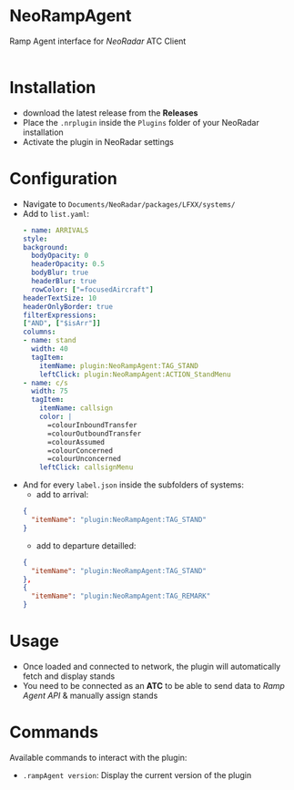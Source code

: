 # NeoRampAgent
Ramp Agent interface for *NeoRadar* ATC Client <br>
<br>

# Installation
- download the latest release from the **Releases**
- Place the `.nrplugin` inside the `Plugins` folder of your NeoRadar installation
- Activate the plugin in NeoRadar settings

# Configuration
- Navigate to `Documents/NeoRadar/packages/LFXX/systems/`
- Add to `list.yaml`:
    ```yaml
    - name: ARRIVALS
  style:
    background:
      bodyOpacity: 0
      headerOpacity: 0.5
      bodyBlur: true
      headerBlur: true
      rowColor: ["=focusedAircraft"]
    headerTextSize: 10
    headerOnlyBorder: true
  filterExpressions:
    ["AND", ["$isArr"]]
  columns:
    - name: stand
      width: 40
      tagItem:
        itemName: plugin:NeoRampAgent:TAG_STAND
        leftClick: plugin:NeoRampAgent:ACTION_StandMenu
    - name: c/s
      width: 75
      tagItem:
        itemName: callsign
        color: |
          =colourInboundTransfer
          =colourOutboundTransfer
          =colourAssumed
          =colourConcerned
          =colourUnconcerned
        leftClick: callsignMenu
    ```
- And for every `label.json` inside the subfolders of systems:
    - add to arrival:
  ```json
  {
    "itemName": "plugin:NeoRampAgent:TAG_STAND"
  }
  ```
   - add to departure detailled:
  ```json
  {
    "itemName": "plugin:NeoRampAgent:TAG_STAND"
  },
  {
    "itemName": "plugin:NeoRampAgent:TAG_REMARK"
  }
  ```

# Usage
- Once loaded and connected to network, the plugin will automatically fetch and display stands
- You need to be connected as an **ATC** to be able to send data to *Ramp Agent API* & manually assign stands

# Commands
Available commands to interact with the plugin:
- `.rampAgent version`: Display the current version of the plugin